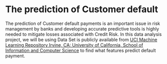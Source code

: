 # The prediction of Customer default

The prediction of Customer default payments is an important issue in risk management by banks and developing accurate predictive tools is highly needed to mitigate losses associated with Credit Risk. In this data analysis project, we will be using Data Set is publicly available from [UCI Machine Learning Repository Irvine, CA: University of California, School of Information and Computer Science](https://archive.ics.uci.edu/ml/datasets/default+of+credit+card+clients) to find what features predict default payment. 
